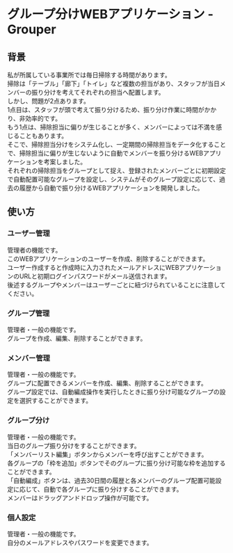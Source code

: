 # グループ分けWEBアプリケーション - Grouper
## 背景
私が所属している事業所では毎日掃除する時間があります。<br>
掃除は「テーブル」「廊下」「トイレ」など複数の担当があり、スタッフが当日メンバーの振り分けを考えてそれぞれの担当へ配置します。<br>
しかし、問題が2点あります。<br>
1点目は、スタッフが頭で考えて振り分けるため、振り分け作業に時間がかかり、非効率的です。<br>
もう1点は、掃除担当に偏りが生じることが多く、メンバーによっては不満を感じることもあります。<br>
そこで、掃除担当分けをシステム化し、一定期間の掃除担当をデータ化することで、掃除担当に偏りが生じないように自動でメンバーを振り分けるWEBアプリケーションを考案しました。<br>
それぞれの掃除担当をグループとして捉え、登録されたメンバーごとに初期設定で自動配置可能なグループを設定し、システムがそのグループ設定に応じて、過去の履歴から自動で振り分けるWEBアプリケーションを開発しました。<br>

## 使い方
### ユーザー管理
管理者の機能です。<br>
このWEBアプリケーションのユーザーを作成、削除することができます。<br>
ユーザー作成すると作成時に入力されたメールアドレスにWEBアプリケーションのURLと初期ログインパスワードがメール送信されます。<br>
後述するグループやメンバーはユーザーごとに紐づけられていることに注意してください。<br>

### グループ管理
管理者・一般の機能です。<br>
グループを作成、編集、削除することができます。<br>

### メンバー管理
管理者・一般の機能です。<br>
グループに配置できるメンバーを作成、編集、削除することができます。<br>
グループ設定では、自動編成操作を実行したときに振り分け可能なグループの設定を選択することができます。<br>

### グループ分け
管理者・一般の機能です。<br>
当日のグループ振り分けをすることができます。<br>
「メンバーリスト編集」ボタンからメンバーを呼び出すことができます。<br>
各グループの「枠を追加」ボタンでそのグループに振り分け可能な枠を追加することができます。<br>
「自動編成」ボタンは、過去30日間の履歴と各メンバーのグループ配置可能設定に応じて、自動で各グループに振り分けすることができます。<br>
メンバーはドラッグアンドドロップ操作が可能です。<br>

### 個人設定
管理者・一般の機能です。<br>
自分のメールアドレスやパスワードを変更できます。<br>
